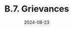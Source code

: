 ---
slug: /pages/vi-policies-for-middlebury-institute-online/vi-b-academic-policies/b-7-grievances
title: B.7. Grievances
date: 2024-08-23
---